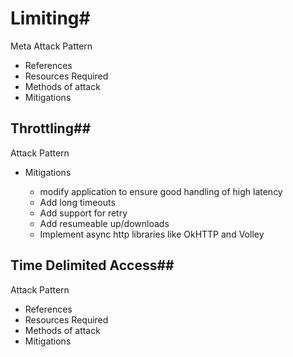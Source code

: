 # Limiting#

Meta Attack Pattern

* References
* Resources Required
* Methods of attack
* Mitigations

## Throttling##

Attack Pattern

* Mitigations

  * modify application to ensure good handling of high latency
  * Add long timeouts
  * Add support for retry
  * Add resumeable up/downloads
  * Implement async http libraries like OkHTTP and Volley

## Time Delimited Access##

Attack Pattern

* References
* Resources Required
* Methods of attack
* Mitigations

